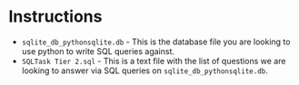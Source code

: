 # Instructions

- `sqlite_db_pythonsqlite.db` - This is the database file you are looking to use python to write SQL queries against.
- `SQLTask Tier 2.sql` - This is a text file with the list of questions we are looking to answer via SQL queries on `sqlite_db_pythonsqlite.db`. 